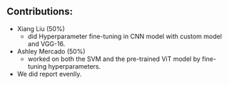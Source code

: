 ## Contributions: <br>
 - Xiang Liu (50%)
   - did Hyperparameter fine-tuning in CNN model with custom model and VGG-16. 
 - Ashley Mercado (50%)
   - worked on both the SVM and the pre-trained ViT model by fine-tuning hyperparameters.
 - We did report evenlly.
